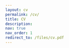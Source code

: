 ```yaml
---
layout: cv
permalink: /cv/
title: CV
description: 
nav: true
nav_order: 1
redirect_to: /files/cv.pdf
---
```

